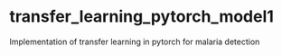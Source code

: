 # transfer_learning_pytorch_model1
Implementation of transfer learning in pytorch for malaria detection
